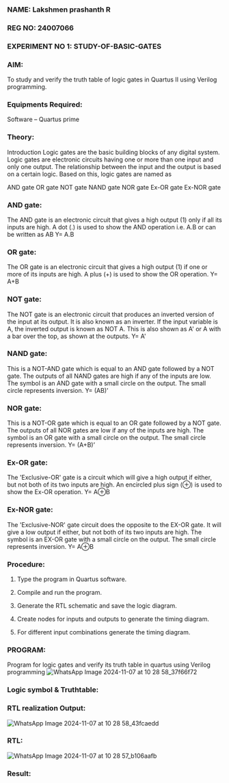 ### NAME: Lakshmen prashanth R
### REG NO: 24007066
### EXPERIMENT NO 1: STUDY-OF-BASIC-GATES


### AIM:

To study and verify the truth table of logic gates in Quartus II using Verilog programming.

### Equipments Required:

Software – Quartus prime 

### Theory:

Introduction Logic gates are the basic building blocks of any digital system. Logic gates are electronic circuits having one or more than one input and only one output. The relationship between the input and the output is based on a certain logic. Based on this, logic gates are named as

AND gate OR gate NOT gate NAND gate NOR gate Ex-OR gate Ex-NOR gate

### AND gate:

The AND gate is an electronic circuit that gives a high output (1) only if all its inputs are high. A dot (.) is used to show the AND operation i.e. A.B or can be written as AB
Y= A.B

### OR gate: 

The OR gate is an electronic circuit that gives a high output (1) if one or more of its inputs are high. A plus (+) is used to show the OR operation.
Y= A+B

### NOT gate:

The NOT gate is an electronic circuit that produces an inverted version of the input at its output. It is also known as an inverter. If the input variable is A, the inverted output is known as NOT A. This is also shown as A' or A with a bar over the top, as shown at the outputs.
Y= A'

### NAND gate:

This is a NOT-AND gate which is equal to an AND gate followed by a NOT gate. The outputs of all NAND gates are high if any of the inputs are low. The symbol is an AND gate with a small circle on the output. The small circle represents inversion.
Y= (AB)’

### NOR gate:

This is a NOT-OR gate which is equal to an OR gate followed by a NOT gate. The outputs of all NOR gates are low if any of the inputs are high. The symbol is an OR gate with a small circle on the output. The small circle represents inversion.
Y= (A+B)’

### Ex-OR gate:

The 'Exclusive-OR' gate is a circuit which will give a high output if either, but not both of its two inputs are high. An encircled plus sign (⊕) is used to show the Ex-OR operation.
Y= A⊕B

### Ex-NOR gate:

The 'Exclusive-NOR' gate circuit does the opposite to the EX-OR gate. It will give a low output if either, but not both of its two inputs are high. The symbol is an EX-OR gate with a small circle on the output. The small circle represents inversion.
Y= A⊕B

### Procedure:

1.	Type the program in Quartus software.

2.	Compile and run the program.

3.	Generate the RTL schematic and save the logic diagram.

4.	Create nodes for inputs and outputs to generate the timing diagram.

5.	For different input combinations generate the timing diagram.


### PROGRAM:

Program for logic gates and verify its truth table in quartus using Verilog programming
![WhatsApp Image 2024-11-07 at 10 28 58_37f66f72](https://github.com/user-attachments/assets/6c0cc376-412e-4a85-ad07-aebb08a9e9df)

 
### Logic symbol & Truthtable:

### RTL realization Output:
![WhatsApp Image 2024-11-07 at 10 28 58_43fcaedd](https://github.com/user-attachments/assets/2f86d980-7f73-409c-93b6-f6629c9a31a7)

### RTL:

![WhatsApp Image 2024-11-07 at 10 28 57_b106aafb](https://github.com/user-attachments/assets/980730ff-d3b5-46bf-96a2-577090edd4c2)

### Result:


